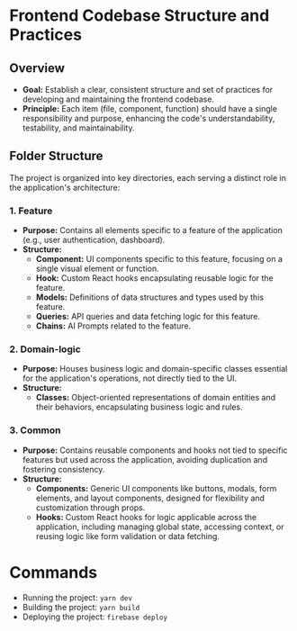# Frontend Codebase Structure and Practices

## Overview

- **Goal:** Establish a clear, consistent structure and set of practices for developing and maintaining the frontend codebase.
- **Principle:** Each item (file, component, function) should have a single responsibility and purpose, enhancing the code's understandability, testability, and maintainability.

## Folder Structure

The project is organized into key directories, each serving a distinct role in the application's architecture:

### 1. Feature

- **Purpose:** Contains all elements specific to a feature of the application (e.g., user authentication, dashboard).
- **Structure:**
  - **Component:** UI components specific to this feature, focusing on a single visual element or function.
  - **Hook:** Custom React hooks encapsulating reusable logic for the feature.
  - **Models:** Definitions of data structures and types used by this feature.
  - **Queries:** API queries and data fetching logic for this feature.
  - **Chains:** AI Prompts related to the feature.

### 2. Domain-logic

- **Purpose:** Houses business logic and domain-specific classes essential for the application's operations, not directly tied to the UI.
- **Structure:**
  - **Classes:** Object-oriented representations of domain entities and their behaviors, encapsulating business logic and rules.

### 3. Common

- **Purpose:** Contains reusable components and hooks not tied to specific features but used across the application, avoiding duplication and fostering consistency.
- **Structure:**
  - **Components:** Generic UI components like buttons, modals, form elements, and layout components, designed for flexibility and customization through props.
  - **Hooks:** Custom React hooks for logic applicable across the application, including managing global state, accessing context, or reusing logic like form validation or data fetching.

# Commands

- Running the project: `yarn dev`
- Building the project: `yarn build`
- Deploying the project: `firebase deploy`
